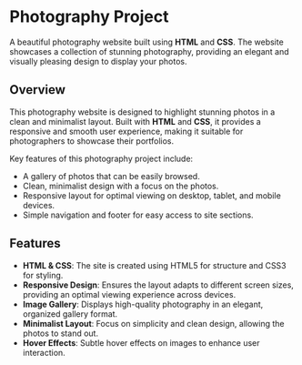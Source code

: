 # Photography Project

A beautiful photography website built using **HTML** and **CSS**. The website showcases a collection of stunning photography, providing an elegant and visually pleasing design to display your photos.

## Overview

This photography website is designed to highlight stunning photos in a clean and minimalist layout. Built with **HTML** and **CSS**, it provides a responsive and smooth user experience, making it suitable for photographers to showcase their portfolios.

Key features of this photography project include:
- A gallery of photos that can be easily browsed.
- Clean, minimalist design with a focus on the photos.
- Responsive layout for optimal viewing on desktop, tablet, and mobile devices.
- Simple navigation and footer for easy access to site sections.

## Features

- **HTML & CSS**: The site is created using HTML5 for structure and CSS3 for styling.
- **Responsive Design**: Ensures the layout adapts to different screen sizes, providing an optimal viewing experience across devices.
- **Image Gallery**: Displays high-quality photography in an elegant, organized gallery format.
- **Minimalist Layout**: Focus on simplicity and clean design, allowing the photos to stand out.
- **Hover Effects**: Subtle hover effects on images to enhance user interaction.
